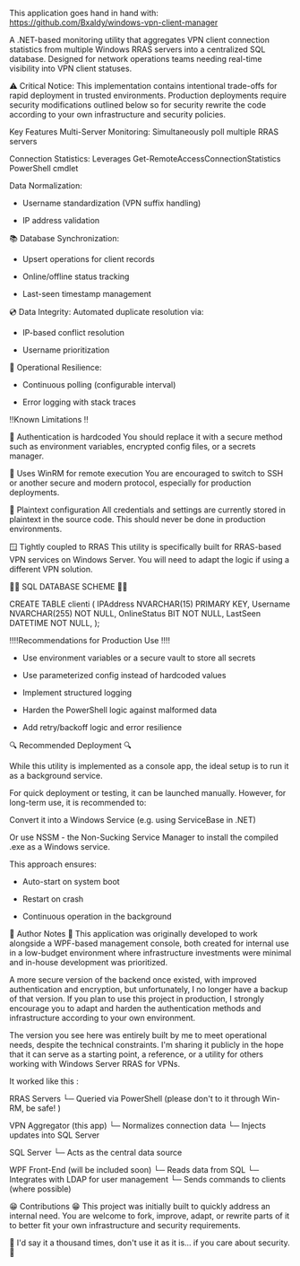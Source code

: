 This application goes hand in hand with: https://github.com/Bxaldy/windows-vpn-client-manager 

A .NET-based monitoring utility that aggregates VPN client connection statistics from multiple Windows RRAS servers into a centralized SQL database. Designed for network operations teams needing real-time visibility into VPN client statuses.

⚠️ Critical Notice: This implementation contains intentional trade-offs for rapid deployment in trusted environments. Production deployments require security modifications outlined below so for security rewrite the code according to your own infrastructure and security policies.

Key Features
Multi-Server Monitoring: Simultaneously poll multiple RRAS servers

Connection Statistics: Leverages Get-RemoteAccessConnectionStatistics PowerShell cmdlet

Data Normalization:

- Username standardization (VPN suffix handling)

- IP address validation

📚 Database Synchronization:

- Upsert operations for client records

- Online/offline status tracking

- Last-seen timestamp management

💿 Data Integrity: Automated duplicate resolution via:

- IP-based conflict resolution

- Username prioritization

🚨 Operational Resilience:

- Continuous polling (configurable interval)

- Error logging with stack traces 

‼️Known Limitations ‼️

🔐 Authentication is hardcoded
You should replace it with a secure method such as environment variables, encrypted config files, or a secrets manager.

🔌 Uses WinRM for remote execution
You are encouraged to switch to SSH or another secure and modern protocol, especially for production deployments.

📄 Plaintext configuration
All credentials and settings are currently stored in plaintext in the source code. This should never be done in production environments.

🪟 Tightly coupled to RRAS
This utility is specifically built for RRAS-based VPN services on Windows Server. You will need to adapt the logic if using a different VPN solution.

📝📝 SQL DATABASE SCHEME  📝📝
	
 CREATE TABLE clienti (
    IPAddress NVARCHAR(15) PRIMARY KEY,
    Username NVARCHAR(255) NOT NULL,
    OnlineStatus BIT NOT NULL,
    LastSeen DATETIME NOT NULL,
);


‼️‼️Recommendations for Production Use ‼️‼️

- Use environment variables or a secure vault to store all secrets

- Use parameterized config instead of hardcoded values

- Implement structured logging

- Harden the PowerShell logic against malformed data

- Add retry/backoff logic and error resilience

🔍 Recommended Deployment 🔍

While this utility is implemented as a console app, the ideal setup is to run it as a background service.

For quick deployment or testing, it can be launched manually.
However, for long-term use, it is recommended to:

Convert it into a Windows Service
(e.g. using ServiceBase in .NET)

Or use NSSM - the Non-Sucking Service Manager to install the compiled .exe as a Windows service.

This approach ensures:

- Auto-start on system boot

- Restart on crash

- Continuous operation in the background

📝 Author Notes 📝
This application was originally developed to work alongside a WPF-based management console, both created for internal use in a low-budget environment where infrastructure investments were minimal and in-house development was prioritized.

A more secure version of the backend once existed, with improved authentication and encryption, but unfortunately, I no longer have a backup of that version. If you plan to use this project in production, I strongly encourage you to adapt and harden the authentication methods and infrastructure according to your own environment.

The version you see here was entirely built by me to meet operational needs, despite the technical constraints. I'm sharing it publicly in the hope that it can serve as a starting point, a reference, or a utility for others working with Windows Server RRAS for VPNs. 

It worked like this :

RRAS Servers
    └─ Queried via PowerShell (please don't to it through Win-RM, be safe! )

VPN Aggregator (this app)
    └─ Normalizes connection data
    └─ Injects updates into SQL Server

SQL Server
    └─ Acts as the central data source

WPF Front-End (will be included soon)
    └─ Reads data from SQL
    └─ Integrates with LDAP for user management
    └─ Sends commands to clients (where possible)


😁 Contributions 😁
This project was initially built to quickly address an internal need.
You are welcome to fork, improve, adapt, or rewrite parts of it to better fit your own infrastructure and security requirements.

🚨 I'd say it a thousand times, don't use it as it is... if you care about security. 🚨
